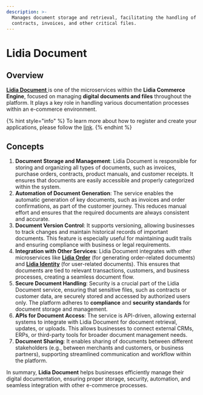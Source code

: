 ```yaml
---
description: >-
  Manages document storage and retrieval, facilitating the handling of
  contracts, invoices, and other critical files.
---
```


# Lidia Document

## **Overview**

[**Lidia Document** ](https://dev.lidiacommerce.com/#b7f7e572-047e-46f1-9566-9b470498c008)is one of the microservices within the **Lidia Commerce Engine**, focused on managing **digital documents and files** throughout the platform. It plays a key role in handling various documentation processes within an e-commerce environment.&#x20;

{% hint style="info" %}
To learn more about how to register and create your applications, please follow the [link](https://dev.lidiacommerce.com/#b7f7e572-047e-46f1-9566-9b470498c008).
{% endhint %}

## Concepts

1. **Document Storage and Management**: Lidia Document is responsible for storing and organizing all types of documents, such as invoices, purchase orders, contracts, product manuals, and customer receipts. It ensures that documents are easily accessible and properly categorized within the system.
2. **Automation of Document Generation**: The service enables the automatic generation of key documents, such as invoices and order confirmations, as part of the customer journey. This reduces manual effort and ensures that the required documents are always consistent and accurate.
3. **Document Version Control**: It supports versioning, allowing businesses to track changes and maintain historical records of important documents. This feature is especially useful for maintaining audit trails and ensuring compliance with business or legal requirements.
4. **Integration with Other Services**: Lidia Document integrates with other microservices like [**Lidia Order**](lidia-order.md) (for generating order-related documents) and [**Lidia Identity**](lidia-identity.md) (for user-related documents). This ensures that documents are tied to relevant transactions, customers, and business processes, creating a seamless document flow.
5. **Secure Document Handling**: Security is a crucial part of the Lidia Document service, ensuring that sensitive files, such as contracts or customer data, are securely stored and accessed by authorized users only. The platform adheres to **compliance** and **security standards** for document storage and management.
6. **APIs for Document Access**: The service is API-driven, allowing external systems to integrate with Lidia Document for document retrieval, updates, or uploads. This allows businesses to connect external CRMs, ERPs, or third-party tools for broader document management needs.
7. **Document Sharing**: It enables sharing of documents between different stakeholders (e.g., between merchants and customers, or business partners), supporting streamlined communication and workflow within the platform.

In summary, **Lidia Document** helps businesses efficiently manage their digital documentation, ensuring proper storage, security, automation, and seamless integration with other e-commerce processes​​​.
